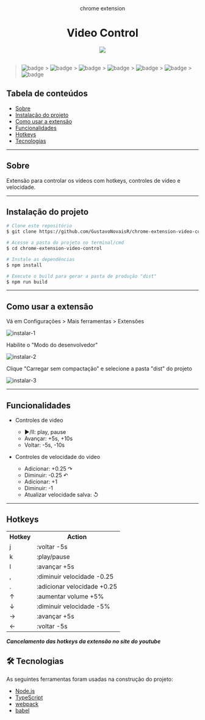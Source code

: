 <div align="center">
    <span>chrome extension</span>
    <h1>Video Control</h1>    
    <img src="https://user-images.githubusercontent.com/48394324/122485420-3aef8680-cfad-11eb-8eea-f28fd30f88d8.png">
</div>

<br>

> ![badge](https://img.shields.io/badge/node-v14.15.4-blue) > ![badge](https://img.shields.io/badge/npm-v7.8.0-blue) > ![badge](https://img.shields.io/badge/manifest-v3-blue) > ![badge](https://img.shields.io/badge/typescript-v4.7.2-blue) > ![badge](https://img.shields.io/badge/webpack-v5.38.1-blue) > ![badge](https://img.shields.io/badge/babel-v8.2.2-blue) > ![badge](https://img.shields.io/badge/VersionProject-v1.0.0-green)

## Tabela de conteúdos

- [Sobre](#Sobre)
- <a href="#instalacao">Instalação do projeto</a>
- <a href="#como-usar">Como usar a extensão</a>
- <a href="#funcionalidades">Funcionalidades</a>
- <a href="#hotkeys">Hotkeys</a>
- <a href="#tecnologias">Tecnologias</a>

<hr>

## Sobre

Extensão para controlar os vídeos com hotkeys, controles de vídeo e velocidade.

<hr>
<h2 id="instalacao">Instalação do projeto</h2>

```bash
# Clone este repositório
$ git clone https://github.com/GustavoNovaisR/chrome-extension-video-control

# Acesse a pasta do projeto no terminal/cmd
$ cd chrome-extension-video-control

# Instale as dependências
$ npm install

# Execute o build para gerar a pasta de produção "dist"
$ npm run build
```

<hr>
<h2 id="como-usar">Como usar a extensão</h2>

Vá em Configurações > Mais ferramentas > Extensões

![instalar-1](https://user-images.githubusercontent.com/48394324/122481135-8b161b00-cfa4-11eb-85ed-5742fcbc31df.png)

Habilite o "Modo do desenvolvedor"

![instalar-2](https://user-images.githubusercontent.com/48394324/122481181-9a956400-cfa4-11eb-88d6-96d4945a732a.png)

Clique "Carregar sem compactação" e selecione a pasta "dist" do projeto

![instalar-3](https://user-images.githubusercontent.com/48394324/122481202-a719bc80-cfa4-11eb-992c-b309a7e0bcfb.png)

<hr>
<h2 id="funcionalidades">Funcionalidades</h2>

- Controles de video

  - ▶/II: play, pause
  - Avançar: +5s, +10s
  - Voltar: -5s, -10s

- Controles de velocidade do video

  - Adicionar: +0.25 ↷
  - Diminuir: -0.25 ↶
  - Adicionar: +1
  - Diminuir: -1
  - Atualizar velocidade salva: ↺

<hr>
<h2 id="hotkeys">Hotkeys</h2>
  <table>
    <tr>
          <th>Hotkey</th>
          <th>Action</th>
    </tr>
    <tr>
          <td>j</td>
          <td>:voltar -5s</td>
    </tr>
    <tr>
          <td>k</td>
          <td>:play/pause</td>
    </tr>
    <tr>
          <td>l</td>
          <td>:avançar +5s</td>
    </tr>
    <tr>
          <td>,</td>
          <td>:diminuir velocidade -0.25</td>
    </tr>
    <tr>
          <td>.</td>
          <td>:adicionar velocidade +0.25</td>
    </tr>
    <tr>
          <td>↑</td>
          <td>:aumentar volume +5%</td>
    </tr>
    <tr>
          <td>↓</td>
          <td>:diminuir velocidade -5%</td>
    </tr>
    <tr>
          <td>→</td>
          <td>:avançar +5s</td>
    </tr>
    <tr>
          <td>←</td>
          <td>:voltar -5s</td>
    </tr>
    </table>

**_Cancelamento das hotkeys da extensão no site do youtube_**

<h2 id="tecnologias">🛠 Tecnologias</h2>
As seguintes ferramentas foram usadas na construção do projeto:

- [Node.js](https://nodejs.org/en/)
- [TypeScript](https://www.typescriptlang.org/)
- [webpack](https://webpack.js.org)
- [babel](https://babeljs.io)
